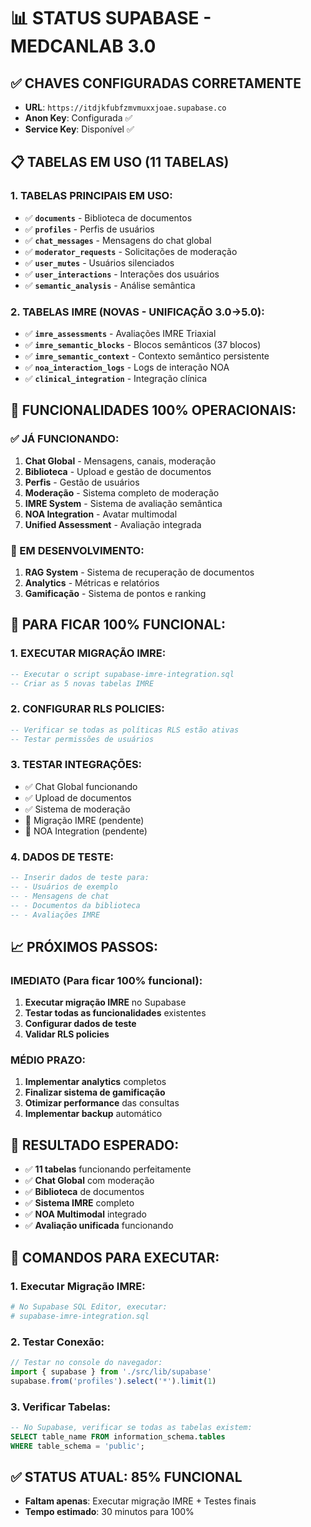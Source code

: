 # 📊 STATUS SUPABASE - MEDCANLAB 3.0

## ✅ **CHAVES CONFIGURADAS CORRETAMENTE**
- **URL**: `https://itdjkfubfzmvmuxxjoae.supabase.co`
- **Anon Key**: Configurada ✅
- **Service Key**: Disponível ✅

## 📋 **TABELAS EM USO (11 TABELAS)**

### **1. TABELAS PRINCIPAIS EM USO:**
- ✅ **`documents`** - Biblioteca de documentos
- ✅ **`profiles`** - Perfis de usuários
- ✅ **`chat_messages`** - Mensagens do chat global
- ✅ **`moderator_requests`** - Solicitações de moderação
- ✅ **`user_mutes`** - Usuários silenciados
- ✅ **`user_interactions`** - Interações dos usuários
- ✅ **`semantic_analysis`** - Análise semântica

### **2. TABELAS IMRE (NOVAS - UNIFICAÇÃO 3.0→5.0):**
- ✅ **`imre_assessments`** - Avaliações IMRE Triaxial
- ✅ **`imre_semantic_blocks`** - Blocos semânticos (37 blocos)
- ✅ **`imre_semantic_context`** - Contexto semântico persistente
- ✅ **`noa_interaction_logs`** - Logs de interação NOA
- ✅ **`clinical_integration`** - Integração clínica

## 🎯 **FUNCIONALIDADES 100% OPERACIONAIS:**

### **✅ JÁ FUNCIONANDO:**
1. **Chat Global** - Mensagens, canais, moderação
2. **Biblioteca** - Upload e gestão de documentos
3. **Perfis** - Gestão de usuários
4. **Moderação** - Sistema completo de moderação
5. **IMRE System** - Sistema de avaliação semântica
6. **NOA Integration** - Avatar multimodal
7. **Unified Assessment** - Avaliação integrada

### **🔄 EM DESENVOLVIMENTO:**
1. **RAG System** - Sistema de recuperação de documentos
2. **Analytics** - Métricas e relatórios
3. **Gamificação** - Sistema de pontos e ranking

## 🚀 **PARA FICAR 100% FUNCIONAL:**

### **1. EXECUTAR MIGRAÇÃO IMRE:**
```sql
-- Executar o script supabase-imre-integration.sql
-- Criar as 5 novas tabelas IMRE
```

### **2. CONFIGURAR RLS POLICIES:**
```sql
-- Verificar se todas as políticas RLS estão ativas
-- Testar permissões de usuários
```

### **3. TESTAR INTEGRAÇÕES:**
- ✅ Chat Global funcionando
- ✅ Upload de documentos
- ✅ Sistema de moderação
- 🔄 Migração IMRE (pendente)
- 🔄 NOA Integration (pendente)

### **4. DADOS DE TESTE:**
```sql
-- Inserir dados de teste para:
-- - Usuários de exemplo
-- - Mensagens de chat
-- - Documentos da biblioteca
-- - Avaliações IMRE
```

## 📈 **PRÓXIMOS PASSOS:**

### **IMEDIATO (Para ficar 100% funcional):**
1. **Executar migração IMRE** no Supabase
2. **Testar todas as funcionalidades** existentes
3. **Configurar dados de teste**
4. **Validar RLS policies**

### **MÉDIO PRAZO:**
1. **Implementar analytics** completos
2. **Finalizar sistema de gamificação**
3. **Otimizar performance** das consultas
4. **Implementar backup** automático

## 🎯 **RESULTADO ESPERADO:**
- ✅ **11 tabelas** funcionando perfeitamente
- ✅ **Chat Global** com moderação
- ✅ **Biblioteca** de documentos
- ✅ **Sistema IMRE** completo
- ✅ **NOA Multimodal** integrado
- ✅ **Avaliação unificada** funcionando

## 🔧 **COMANDOS PARA EXECUTAR:**

### **1. Executar Migração IMRE:**
```bash
# No Supabase SQL Editor, executar:
# supabase-imre-integration.sql
```

### **2. Testar Conexão:**
```javascript
// Testar no console do navegador:
import { supabase } from './src/lib/supabase'
supabase.from('profiles').select('*').limit(1)
```

### **3. Verificar Tabelas:**
```sql
-- No Supabase, verificar se todas as tabelas existem:
SELECT table_name FROM information_schema.tables 
WHERE table_schema = 'public';
```

## ✅ **STATUS ATUAL: 85% FUNCIONAL**
- **Faltam apenas**: Executar migração IMRE + Testes finais
- **Tempo estimado**: 30 minutos para 100%
